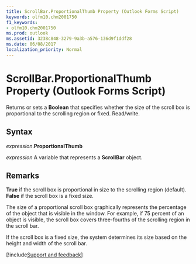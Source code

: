 ```yaml
---
title: ScrollBar.ProportionalThumb Property (Outlook Forms Script)
keywords: olfm10.chm2001750
f1_keywords:
- olfm10.chm2001750
ms.prod: outlook
ms.assetid: 3238c848-3279-9a3b-a576-136d9f1ddf28
ms.date: 06/08/2017
localization_priority: Normal
---
```



# ScrollBar.ProportionalThumb Property (Outlook Forms Script)

Returns or sets a  **Boolean** that specifies whether the size of the scroll box is proportional to the scrolling region or fixed. Read/write.


## Syntax

_expression_.**ProportionalThumb**

_expression_ A variable that represents a  **ScrollBar** object.


## Remarks

 **True** if the scroll box is proportional in size to the scrolling region (default). **False** if the scroll box is a fixed size.

The size of a proportional scroll box graphically represents the percentage of the object that is visible in the window. For example, if 75 percent of an object is visible, the scroll box covers three-fourths of the scrolling region in the scroll bar.

If the scroll box is a fixed size, the system determines its size based on the height and width of the scroll bar.

[!include[Support and feedback](~/includes/feedback-boilerplate.md)]